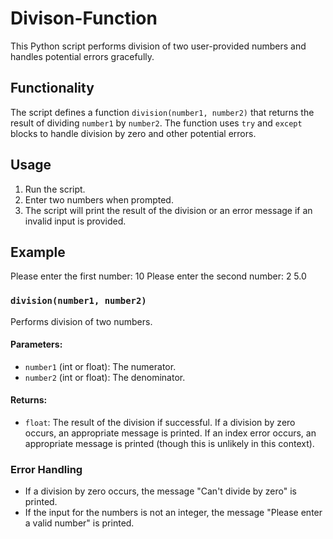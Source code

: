 # Divison-Function
This Python script performs division of two user-provided numbers and handles potential errors gracefully.
## Functionality

The script defines a function `division(number1, number2)` that returns the result of dividing `number1` by `number2`. The function uses `try` and `except` blocks to handle division by zero and other potential errors.

## Usage

1. Run the script.
2. Enter two numbers when prompted.
3. The script will print the result of the division or an error message if an invalid input is provided.

## Example

Please enter the first number:
10
Please enter the second number:
2
5.0
### `division(number1, number2)`

Performs division of two numbers.

#### Parameters:
- `number1` (int or float): The numerator.
- `number2` (int or float): The denominator.

#### Returns:
- `float`: The result of the division if successful. If a division by zero occurs, an appropriate message is printed. If an index error occurs, an appropriate message is printed (though this is unlikely in this context).

### Error Handling

- If a division by zero occurs, the message "Can't divide by zero" is printed.
- If the input for the numbers is not an integer, the message "Please enter a valid number" is printed.
